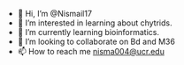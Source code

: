 - 👋 Hi, I’m @Nismail17
- 👀 I’m interested in learning about chytrids. 
- 🌱 I’m currently learning bioinformatics.
- 💞️ I’m looking to collaborate on Bd and M36 
- 📫 How to reach me nisma004@ucr.edu

<!---
Nismail17/Nismail17 is a ✨ special ✨ repository because its `README.md` (this file) appears on your GitHub profile.
You can click the Preview link to take a look at your changes.
--->
